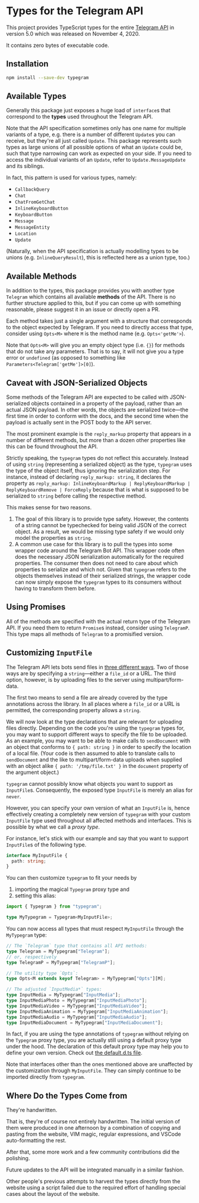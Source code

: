 # Types for the Telegram API

This project provides TypeScript types for the entire [Telegram API](https://core.telegram.org/bots/api) in version 5.0 which was released on November 4, 2020.

It contains zero bytes of executable code.

## Installation

```bash
npm install --save-dev typegram
```

## Available Types

Generally this package just exposes a huge load of `interface`s that correspond to the **types** used throughout the Telegram API.

Note that the API specification sometimes only has one name for multiple variants of a type, e.g. there is a number of different `Update`s you can receive, but they're all just called `Update`.
This package represents such types as large unions of all possible options of what an `Update` could be, such that type narrowing can work as expected on your side.
If you need to access the individual variants of an `Update`, refer to `Update.MessageUpdate` and its siblings.

In fact, this pattern is used for various types, namely:

- `CallbackQuery`
- `Chat`
- `ChatFromGetChat`
- `InlineKeyboardButton`
- `KeyboardButton`
- `Message`
- `MessageEntity`
- `Location`
- `Update`

(Naturally, when the API specification is actually modelling types to be unions (e.g. `InlineQueryResult`), this is reflected here as a union type, too.)

## Available Methods

In addition to the types, this package provides you with another type `Telegram` which contains all available **methods** of the API.
There is no further structure applied to this, but if you can come up with something reasonable, please suggest it in an issue or directly open a PR.

Each method takes just a single argument with a structure that corresponds to the object expected by Telegram.
If you need to directly access that type, consider using `Opts<M>` where `M` is the method name (e.g. `Opts<'getMe'>`).

Note that `Opts<M>` will give you an empty object type (i.e. `{}`) for methods that do not take any parameters.
That is to say, it will not give you a type error or `undefined` (as opposed to something like `Parameters<Telegram['getMe']>[0]`).

## Caveat with JSON-Serialized Objects

Some methods of the Telegram API are expected to be called with JSON-serialized objects contained in a property of the payload, rather than an actual JSON payload.
In other words, the objects are serialized twice—the first time in order to conform with the docs, and the second time when the payload is actually sent in the POST body to the API server.

The most prominent example is the `reply_markup` property that appears in a number of different methods, but more than a dozen other properties like this can be found throughout the API.

Strictly speaking, the `typegram` types do not reflect this accurately.
Instead of using `string` (representing a serialized object) as the type, `typegram` uses the type of the object itself, thus ignoring the serialization step.
For instance, instead of declaring `reply_markup: string`, it declares the property as `reply_markup: InlineKeyboardMarkup | ReplyKeyboardMarkup | ReplyKeyboardRemove | ForceReply` because that is what is supposed to be serialized to `string` before calling the respective method.

This makes sense for two reasons.

1. The goal of this library is to provide type safety.
   However, the contents of a string cannot be typechecked for being valid JSON of the correct object.
   As a result, we would be missing type safety if we would only model the properties as `string`.
2. A common use case for this library is to pull the types into some wrapper code around the Telegram Bot API.
   This wrapper code often does the necessary JSON serialization automatically for the required properties.
   The consumer then does not need to care about which properties to serialize and which not.
   Given that `typegram` refers to the objects themselves instead of their serialized strings, the wrapper code can now simply expose the `typegram` types to its consumers without having to transform them before.

## Using Promises

All of the methods are specified with the actual return type of the Telegram API.
If you need them to return `Promise`s instead, consider using `TelegramP`.
This type maps all methods of `Telegram` to a promisified version.

## Customizing `InputFile`

The Telegram API lets bots send files in [three different ways](https://core.telegram.org/bots/api#sending-files).
Two of those ways are by specifying a `string`—either a `file_id` or a URL.
The third option, however, is by uploading files to the server using multipart/form-data.

The first two means to send a file are already covered by the type annotations across the library.
In all places where a `file_id` or a URL is permitted, the corresponding property allows a `string`.

We will now look at the type declarations that are relevant for uploading files directly.
Depending on the code you're using the `typegram` types for, you may want to support different ways to specify the file to be uploaded.
As an example, you may want to be able to make calls to `sendDocument` with an object that conforms to `{ path: string }` in order to specify the location of a local file.
(Your code is then assumed to able to translate calls to `sendDocument` and the like to multipart/form-data uploads when supplied with an object alike `{ path: '/tmp/file.txt' }` in the `document` property of the argument object.)

`typegram` cannot possibly know what objects you want to support as `InputFile`s.
Consequently, the exposed type `InputFile` is merely an alias for `never`.

However, you can specify your own version of what an `InputFile` is, hence effectively creating a completely new version of `typegram` with your custom `InputFile` type used throughout all affected methods and interfaces.
This is possible by what we call a _proxy type_.

For instance, let's stick with our example and say that you want to support `InputFile`s of the following type.

```ts
interface MyInputFile {
  path: string;
}
```

You can then customize `typegram` to fit your needs by

1. importing the magical `Typegram` proxy type and
2. setting this alias:

```ts
import { Typegram } from "typegram";

type MyTypegram = Typegram<MyInputFile>;
```

You can now access all types that must respect `MyInputFile` through the `MyTypegram` type:

```ts
// The `Telegram` type that contains all API methods:
type Telegram = MyTypegram["Telegram"];
// or, respectively
type TelegramP = MyTypegram["TelegramP"];

// The utility type `Opts`:
type Opts<M extends keyof Telegram> = MyTypegram["Opts"][M];

// The adjusted `InputMedia*` types:
type InputMedia = MyTypegram["InputMedia"];
type InputMediaPhoto = MyTypegram["InputMediaPhoto"];
type InputMediaVideo = MyTypegram["InputMediaVideo"];
type InputMediaAnimation = MyTypegram["InputMediaAnimation"];
type InputMediaAudio = MyTypegram["InputMediaAudio"];
type InputMediaDocument = MyTypegram["InputMediaDocument"];
```

In fact, if you are using the type annotations of `typegram` without relying on the `Typegram` proxy type, you are actually still using a default proxy type under the hood.
The declaration of this default proxy type may help you to define your own version.
Check out [the default.d.ts file](https://github.com/KnorpelSenf/typegram/blob/master/default.d.ts).

Note that interfaces other than the ones mentioned above are unaffected by the customization through `MyInputFile`.
They can simply continue to be imported directly from `typegram`.

## Where Do the Types Come from

They're handwritten.

That is, they're of course not entirely handwritten.
The initial version of them were produced in one afternoon by a combination of copying and pasting from the website, VIM magic, regular expressions, and VSCode auto-formatting the rest.

After that, some more work and a few community contributions did the polishing.

Future updates to the API will be integrated manually in a similar fashion.

Other people's previous attempts to harvest the types directly from the website using a script failed due to the required effort of handling special cases about the layout of the website.
